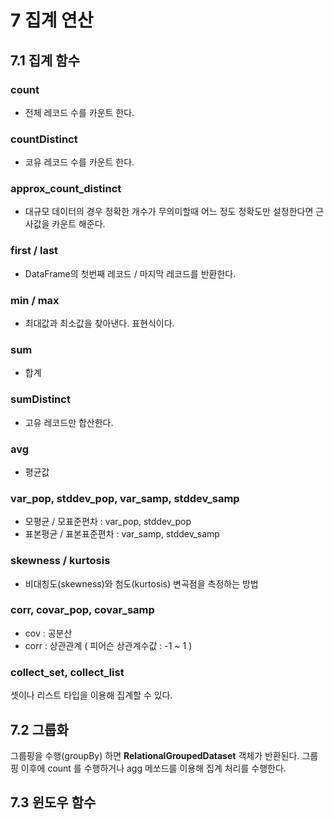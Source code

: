 # 7 집계 연산

## 7.1 집계 함수

### count

- 전체 레코드 수를 카운트 한다.

### countDistinct

- 코유 레코드 수를 카운트 한다.

### approx_count_distinct

- 대규모 데이터의 경우 정확한 개수가 무의미할때 어느 정도 정확도만 설정한다면 근사값을 카운트 해준다.

### first / last

- DataFrame의 첫번째 레코드 / 마지막 레코드를 반환한다.

### min / max

- 최대값과 최소값을 찾아낸다. 표현식이다.

### sum

- 합계

### sumDistinct

- 고유 레코드만 합산한다.

### avg

- 평균값

### var_pop, stddev_pop, var_samp, stddev_samp

- 모평균 / 모표준편차 : var_pop, stddev_pop
- 표본평균 / 표본표준편차 : var_samp, stddev_samp

### skewness / kurtosis

- 비대칭도(skewness)와 첨도(kurtosis) 변곡점을 측정하는 방법

### corr, covar_pop, covar_samp

- cov : 공분산
- corr : 상관관계 ( 피어슨 상관계수값 : -1 ~ 1 )

### collect_set, collect_list

셋이나 리스트 타입을 이용해 집계할 수 있다.

## 7.2 그룹화

그룹핑을 수행(groupBy) 하면 **RelationalGroupedDataset** 객체가 반환된다.
그룹핑 이후에 count 를 수행하거나 agg 메쏘드를 이용해 집계 처리를 수행한다.

## 7.3 윈도우 함수
